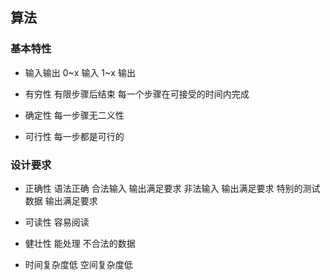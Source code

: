##  算法

###   基本特性
* 输入输出
0~x 输入
1~x 输出

* 有穷性
有限步骤后结束
每一个步骤在可接受的时间内完成

* 确定性
每一步骤无二义性

* 可行性
每一步都是可行的



###   设计要求
* 正确性
语法正确
合法输入 输出满足要求
非法输入 输出满足要求
特别的测试数据 输出满足要求

* 可读性
容易阅读

* 健壮性
能处理 不合法的数据

* 时间复杂度低 空间复杂度低
